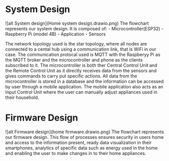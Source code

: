 # System Design
![alt System design](Home system design.drawio.png)
The flowchart represents our system design. It is composed of: 
    - Microcontroller(ESP32)
    - Raspberry Pi (model 4B)
    - Application
    - Sensors

The network topology used is the star topology, where all nodes are connected to a cental hub using a communication link, that is WiFi in our case.
The communication protocal used is MQTT with the Raspberyy Pi as the MQTT broker and the microcontroller and phone as the clients subscribed to it.
The microcontroller is both ther Central Control Unit and the Remote Control Unit as it directly receives data from the sensors and gives commands to carry put specific actions.
All data from the microcontroller is stored in a database and the information can be accessed by user through a mobile application.
The mobile application also acts as an Input Control Unit where the user can manually adjust appliances used in their household.

# Firmware Design
![alt Firmware design](home firmware.drawio.png)
The flowchart represents our firmware design.
This flow of processes ensures security in users home and access to the information present, ready data visualization in their smartphones, analytics of specific data such as energy used in the home and enabling the user to make changes in to their home appliances.
